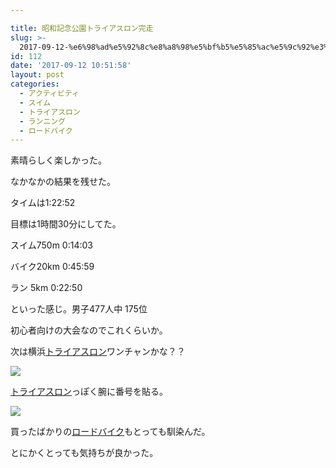 ```yaml
---

title: 昭和記念公園トライアスロン完走
slug: >-
  2017-09-12-%e6%98%ad%e5%92%8c%e8%a8%98%e5%bf%b5%e5%85%ac%e5%9c%92%e3%83%88%e3%83%a9%e3%82%a4%e3%82%a2%e3%82%b9%e3%83%ad%e3%83%b3%e5
id: 112
date: '2017-09-12 10:51:58'
layout: post
categories:
  - アクティビティ
  - スイム
  - トライアスロン
  - ランニング
  - ロードバイク
---
```


素晴らしく楽しかった。

なかなかの結果を残せた。

タイムは1:22:52

目標は1時間30分にしてた。  

スイム750m 0:14:03

バイク20km 0:45:59

ラン 5km 0:22:50

といった感じ。男子477人中 175位

初心者向けの大会なのでこれくらいか。

次は横浜[トライアスロン](http://d.hatena.ne.jp/keyword/%A5%C8%A5%E9%A5%A4%A5%A2%A5%B9%A5%ED%A5%F3)ワンチャンかな？？

![](https://cdn-ak.f.st-hatena.com/images/fotolife/p/peipeipe/20190630/20190630170638.jpg)

[トライアスロン](http://d.hatena.ne.jp/keyword/%A5%C8%A5%E9%A5%A4%A5%A2%A5%B9%A5%ED%A5%F3)っぽく腕に番号を貼る。

![](https://cdn-ak.f.st-hatena.com/images/fotolife/p/peipeipe/20190630/20190630165836.jpg)

買ったばかりの[ロードバイク](http://d.hatena.ne.jp/keyword/%A5%ED%A1%BC%A5%C9%A5%D0%A5%A4%A5%AF)もとっても馴染んだ。

とにかくとっても気持ちが良かった。
